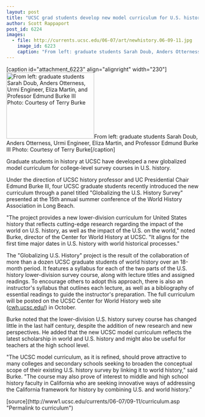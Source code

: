 ```yaml
---
layout: post
title: "UCSC grad students develop new model curriculum for U.S. history"
author: Scott Rappaport
post_id: 6224
images:
  - file: http://currents.ucsc.edu/06-07/art/newhistory.06-09-11.jpg
    image_id: 6223
    caption: "From left: graduate students Sarah Doub, Anders Otterness, Urmi Engineer, Eliza Martin, and Professor Edmund Burke III Photo: Courtesy of Terry Burke"
---
```


[caption id="attachment_6223" align="alignright" width="230"]<a href="http://localhost/mysite/wp-content/uploads/2006/09/newhistory.06-09-11.jpg"><img class="size-full wp-image-6223" src="http://localhost/mysite/wp-content/uploads/2006/09/newhistory.06-09-11.jpg" alt="From left: graduate students Sarah Doub, Anders Otterness, Urmi Engineer, Eliza Martin, and Professor Edmund Burke III Photo: Courtesy of Terry Burke" width="230" height="173" /></a>From left: graduate students Sarah Doub, Anders Otterness, Urmi Engineer, Eliza Martin, and Professor Edmund Burke III Photo: Courtesy of Terry Burke[/caption]
<a name="content" id="content"></a>
<p>
  Graduate students in history at UCSC have developed a new globalized model curriculum for college-level survey courses in U.S. history.
</p>
<p>
  Under the direction of UCSC history professor and UC Presidential Chair Edmund Burke III, four UCSC graduate students recently introduced the new curriculum through a panel titled "Globalizing the U.S. History Survey" presented at the 15th annual summer conference of the World History Association in Long Beach.
</p>
<p>
  "The project provides a new lower-division curriculum for United States history that reflects cutting-edge research regarding the impact of the world on U.S. history, as well as the impact of the U.S. on the world," noted Burke, director of the Center for World History at UCSC. "It aligns for the first time major dates in U.S. history with world historical processes."
</p>
<p>
  The "Globalizing U.S. History" project is the result of the collaboration of more than a dozen UCSC graduate students of world history over an 18-month period. It features a syllabus for each of the two parts of the U.S. history lower-division survey course, along with lecture titles and assigned readings. To encourage others to adopt this approach, there is also an instructor's syllabus that outlines each lecture, as well as a bibliography of essential readings to guide the instructor's preparation. The full curriculum will be posted on the UCSC Center for World History web site (<a href="http://cwh.ucsc.edu/">cwh.ucsc.edu/</a>) in October.
</p>
<p>
  Burke noted that the lower-division U.S. history survey course has changed little in the last half century, despite the addition of new research and new perspectives. He added that the new UCSC model curriculum reflects the latest scholarship in world and U.S. history and might also be useful for teachers at the high school level.
</p>
<p>
  "The UCSC model curriculum, as it is refined, should prove attractive to many colleges and secondary schools seeking to broaden the conceptual scope of their existing U.S. history survey by linking it to world history," said Burke. "The course may also prove of interest to middle and high school history faculty in California who are seeking innovative ways of addressing the California framework for history by combining U.S. and world history."
</p>
[source](http://www1.ucsc.edu/currents/06-07/09-11/curriculum.asp "Permalink to curriculum")
